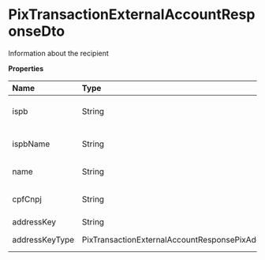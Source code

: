 # PixTransactionExternalAccountResponseDto

Information about the recipient

**Properties**

| Name           | Type                                                   | Required | Description                    |
| :------------- | :----------------------------------------------------- | :------- | :----------------------------- |
| ispb           | String                                                 | ❌       | Payment Institution Identifier |
| ispbName       | String                                                 | ❌       | Name of Payment Institution    |
| name           | String                                                 | ❌       | Receiver name                  |
| cpfCnpj        | String                                                 | ❌       | CPF or CNPJ of the recipient   |
| addressKey     | String                                                 | ❌       | Pix Key                        |
| addressKeyType | PixTransactionExternalAccountResponsePixAddressKeyType | ❌       | Pix key type                   |

<!-- This file was generated by liblab | https://liblab.com/ -->
